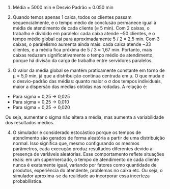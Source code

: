 1. Média = 5000 min e Desvio Padrão = 0.050 min

2. Quando temos apenas 1 caixa, todos os clientes passam sequencialmente, e o tempo médio de conclusão permanece igual à média de atendimento de cada cliente (≈ 5 min). Com 2 caixas, o trabalho é dividido em paralelo: cada caixa atende ~50 clientes, e o tempo médio global cai para aproximadamente 5 / 2 = 2,5 min. Com 3 caixas, o paralelismo aumenta ainda mais: cada caixa atende ~33 clientes, e a média fica próxima de 5 / 3 ≈ 1,67 min. Portanto, mais caixas reduzem significativamente o tempo médio de atendimento, porque há divisão da carga de trabalho entre servidores paralelos.

3. O valor da média global se mantém praticamente constante em torno de µ = 5,0 min, já que a distribuição continua centrada em µ. O que muda é o desvio-padrão das médias: quanto maior o σ dos tempos individuais, maior a dispersão das médias obtidas nas rodadas. A relação é:

- Para sigma = 0,25 -> 0,025
- Para sigma = 0,25 -> 0,010
- Para sigma = 0,25 -> 0,020

Ou seja, aumentar o sigma não altera a média, mas aumenta a variabilidade dos resultados médios.

4. O simulador é considerado estocástico porque os tempos de atendimento são gerados de forma aleatória a partir de uma distribuição normal. Isso significa que, mesmo configurando os mesmos parâmetros, cada execução produz resultados diferentes devido à presença de variáveis aleatórias. Esse comportamento reflete situações reais: em um supermercado, o tempo de atendimento de cada cliente nunca é exatamente igual, variando por fatores como quantidade de produtos, experiência do atendente, problemas no caixa etc. Ou seja, o simulador aproxima-se da realidade ao incorporar essa incerteza probabilística.